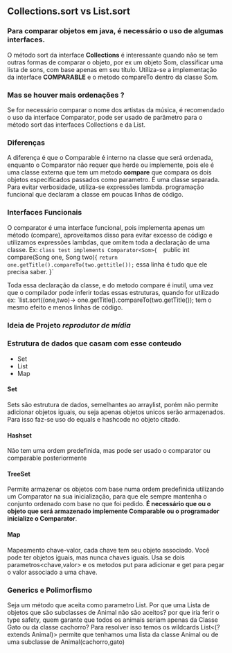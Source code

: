 ## Collections.sort vs List.sort
### Para comparar objetos em java, é necessário o uso de algumas interfaces. 
O método sort da interface **Collections** é interessante quando não se tem outras formas de comparar o objeto, por ex um objeto Som, classificar uma lista de sons, com base apenas em seu título.
	Utiliza-se a implementação da interface **COMPARABLE** e o metodo compareTo dentro da classe Som.
### Mas se houver mais ordenações ?
Se for necessário comparar o nome dos artistas da música, é recomendado o uso da interface Comparator, pode ser usado de parâmetro para o método sort das interfaces Collections e da List.
### Diferenças
A diferença é que o Comparable é interno na classe que será ordenada, enquanto o Comparator não requer que herde ou implemente, pois ele é uma classe externa que tem um metodo **compare** que compara os dois objetos especificados passados como parametro. É uma classe separada. 
	Para evitar verbosidade, utiliza-se expressões lambda. programação funcional que declaram a classe em poucas linhas de código.	
### Interfaces Funcionais
O comparator é uma interface funcional, pois implementa apenas um método (compare), aproveitamos disso para evitar excesso de código e utilizamos expressões lambdas, que omitem toda a declaração de uma classe.
Ex:
	`class test implements Comparator<Som>{ 
		`public int compare(Song one, Song two){
			`return one.getTitle().compareTo(two.gettitle());`  essa linha é tudo que ele precisa saber.
		}`
	
Toda essa declaração da classe, e do metodo compare é inutil, uma vez que o compilador pode inferir todas essas estruturas, quando for utilizado ex:
`list.sort((one,two)-> one.getTitle().compareTo(two.getTitle());
tem o mesmo efeito e menos linhas de código.
### Ideia de Projeto *reprodutor de mídia*
### Estrutura de dados que casam com esse conteudo
+ Set
+ List
+ Map
#### Set
Sets são estrutura de dados, semelhantes ao arraylist, porém não permite adicionar objetos iguais, ou seja apenas objetos unicos serão armazenados.
Para isso faz-se uso do equals e hashcode no objeto citado. 
#### Hashset
Não tem uma ordem predefinida, mas pode ser usado o comparator ou comparable posteriormente
#### TreeSet
Permite armazenar os objetos com base numa ordem predefinida utilizando um Comparator na sua inicialização, para que ele sempre mantenha o conjunto ordenado com base no que foi pedido. **É necessário que ou o objeto que será armazenado implemente Comparable ou o programador inicialize o Comparator**.
#### Map
Mapeamento chave-valor, cada chave tem seu objeto associado. Você pode ter objetos iguais, mas nunca chaves iguais. Usa se dois parametros<chave,valor> e os metodos put para adicionar e get para pegar o valor associado a uma chave.

### Generics e Polimorfismo
Seja um método que aceita como parametro List<Animal>.
Por que uma Lista de objetos que são subclasses de Animal não são aceitos?
por que iria ferir o type safety, quem garante que todos os animais seriam apenas da Classe Gato ou da classe cachorro? 
Para resolver isso temos os wildcards 
List<(? extends Animal)> permite que tenhamos uma lista da classe Animal ou de uma subclasse de Animal(cachorro,gato)